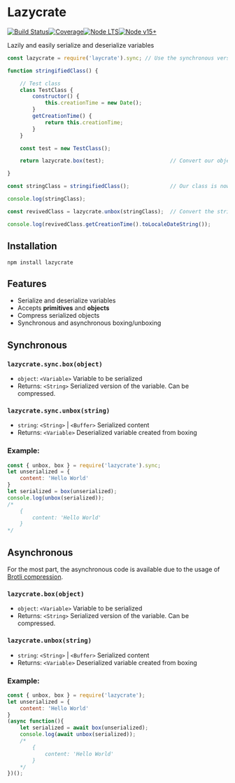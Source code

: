# Lazycrate

[![Build Status](https://img.shields.io/travis/com/PotatoParser/lazycrate?style=for-the-badge)](https://travis-ci.com/PotatoParser/lazycrate)[![Coverage](https://img.shields.io/coveralls/github/PotatoParser/lazycrate?style=for-the-badge)](https://coveralls.io/github/PotatoParser/lazycrate)[![Node LTS](https://img.shields.io/badge/Node-LTS-brightgreen.svg?style=for-the-badge)](https://nodejs.org/dist/latest-v14.x/)[![Node v15+](https://img.shields.io/badge/Node-v15+-brightgreen.svg?style=for-the-badge)](https://nodejs.org/dist/latest-v15.x/)

Lazily and easily serialize and deserialize variables

```javascript
const lazycrate = require('laycrate').sync;	// Use the synchronous version

function stringifiedClass() {

	// Test class
	class TestClass {
		constructor() {
			this.creationTime = new Date();
		}
		getCreationTime() {
			return this.creationTime;
		}
	}

	const test = new TestClass();

	return lazycrate.box(test);						// Convert our object into a string!

}

const stringClass = stringifiedClass();				// Our class is now converted into a string

console.log(stringClass);

const revivedClass = lazycrate.unbox(stringClass);	// Convert the string back into the class!

console.log(revivedClass.getCreationTime().toLocaleDateString());		// This works!
```

## Installation

`npm install lazycrate`

## Features

- Serialize and deserialize variables
- Accepts **primitives** and **objects**
- Compress serialized objects
- Synchronous and asynchronous boxing/unboxing

## Synchronous

### `lazycrate.sync.box(object)`

- `object`: `<Variable>` Variable to be serialized
- Returns: `<String>` Serialized version of the variable. Can be compressed.

### `lazycrate.sync.unbox(string)`

- `string`: `<String>` | `<Buffer>` Serialized content
- Returns: `<Variable>` Deserialized variable created from boxing

### Example:

```javascript
const { unbox, box } = require('lazycrate').sync;
let unserialized = {
    content: 'Hello World'
}
let serialized = box(unserialized);
console.log(unbox(serialized));
/*
	{
		content: 'Hello World'
	}
*/
```

## Asynchronous

For the most part, the asynchronous code is available due to the usage of [Brotli compression](https://nodejs.org/api/zlib.html#zlib_zlib_brotlicompress_buffer_options_callback).

### `lazycrate.box(object)`

- `object`: `<Variable>` Variable to be serialized
- Returns: `<String>` Serialized version of the variable. Can be compressed.

### `lazycrate.unbox(string)`

- `string`: `<String>` | `<Buffer>` Serialized content
- Returns: `<Variable>` Deserialized variable created from boxing

### Example:

```javascript
const { unbox, box } = require('lazycrate');
let unserialized = {
    content: 'Hello World'
}
(async function(){
    let serialized = await box(unserialized);
    console.log(await unbox(serialized));
    /*
        {
            content: 'Hello World'
        }
    */
})();
```

